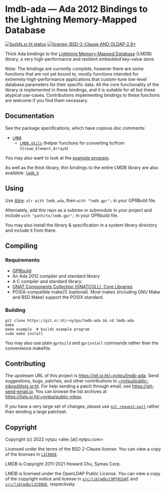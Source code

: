 # lmdb-ada — Ada 2012 Bindings to the Lightning Memory-Mapped Database

[![builds.sr.ht status](https://builds.sr.ht/~nytpu/lmdb-ada.svg)](https://builds.sr.ht/~nytpu/lmdb-ada?)
[![license: BSD-2-Clause AND OLDAP-2.8+](https://img.shields.io/badge/license-BSD--2--Clause%20AND%20OLDAP--2.8%2B-informational)](#copyright)

Thick Ada bindings to the
[Lightning Memory-Mapped Database](https://www.symas.com/lmdb)
(LMDB)
library,
a very high-performance and resilient embedded key-value store.

Note:
The bindings are currently complete,
however there are some functions that are not yet bound to,
mostly functions intended for extremely-high-performance applications that
custom-tune low-level database parameters for their specific data.
All the core functionality of the library *is* implemented in these bindings,
and it is suitable for all but these atypical use-cases.
Contributions implementing bindings to these functions are welcome if you find
them necessary.


## Documentation

See the package specifications, which have copious doc comments:
- [`LMDB`](src/lmdb.ads)
  - [`LMDB.Utils`](src/lmdb-utils.ads)
    (helper functions for converting to/from `Stream_Element_Array`s)

You may also want to look at the
[example program](src/example/example.adb).

As well as the thick library,
thin bindings to the entire LMDB library are also available:
[`lmdb_h`](src/lmdb_h.ads)


## Using

Use [Alire](https://alire.ada.dev/):
`alr with lmdb_ada`, then `with "lmdb.gpr";` in your GPRBuild file.

Alternately, add this repo as a subtree or submodule in your project and
include `with "path/to/lmdb.gpr";` in your GPRbuild file.

You may also install the library & specification in a system library directory
and include it from there.


## Compiling
### Requirements

- [GPRbuild](https://github.com/AdaCore/gprbuild)
- An Ada 2012 compiler and standard library
- A C compiler and standard library.
- [GNAT Components Collection (GNATCOLL), Core Libraries](https://github.com/AdaCore/gnatcoll-core)
- POSIX-compatible make(1) (optional).
  Most makes (including GNU Make and BSD Make) support the POSIX standard.


### Building

    git clone https://git.sr.ht/~nytpu/lmdb-ada && cd lmdb-ada
    make
    make example  # builds example program
    sudo make install

You may also use plain `gprbuild` and `gprinstall` commands rather than the
convenience makefile.


## Contributing

The upstream URL of this project is
<https://git.sr.ht/~nytpu/lmdb-ada>.
Send suggestions, bugs, patches, and other contributions to
<~nytpu/public-inbox@lists.sr.ht>.
For help sending a patch through email, see
<https://git-send-email.io>.
You can browse the list archives at
<https://lists.sr.ht/~nytpu/public-inbox>.

If you have a very large set of changes, please use
[`git request-pull`](https://git-scm.com/docs/git-request-pull)
rather than sending a large patchset.


## Copyright

Copyright (c) 2022 nytpu <alex [at] nytpu.com>

Licensed under the terms of the BSD 2-Clause license.  You can view a copy of
the licenses in [`LICENSE`](LICENSE).

LMDB is Copyright 2011-2021 Howard Chu, Symas Corp.

LMDB is licensed under the OpenLDAP Public License.
You can view a copy of the copyright notice and license in
[`src/liblmdb/COPYRIGHT`](src/liblmdb/COPYRIGHT)
and
[`src/liblmdb/LICENSE`](src/liblmdb/LICENSE),
respectively.
